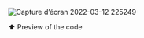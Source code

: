 
![Capture d’écran 2022-03-12 225249](https://user-images.githubusercontent.com/91942847/158036519-7d48c4d5-1411-4d8b-998b-f8e171be389d.png)

⬆️ Preview of the code

